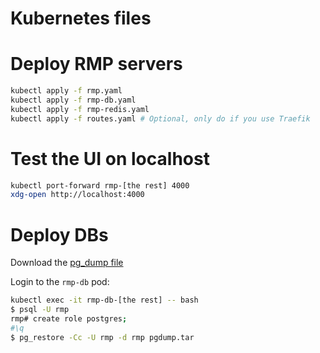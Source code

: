 # Kubernetes files

# Deploy RMP servers

```bash
kubectl apply -f rmp.yaml
kubectl apply -f rmp-db.yaml
kubectl apply -f rmp-redis.yaml
kubectl apply -f routes.yaml # Optional, only do if you use Traefik
```

# Test the UI on localhost

```bash
kubectl port-forward rmp-[the rest] 4000
xdg-open http://localhost:4000
```

# Deploy DBs

Download the [pg_dump file](https://drive.google.com/file/d/1n1w6wdfBg7cgdpXkFOTCOmkr5oEOr45j/view?usp=sharing)

Login to the `rmp-db` pod:

```bash
kubectl exec -it rmp-db-[the rest] -- bash
$ psql -U rmp
rmp# create role postgres;
#\q
$ pg_restore -Cc -U rmp -d rmp pgdump.tar
```
